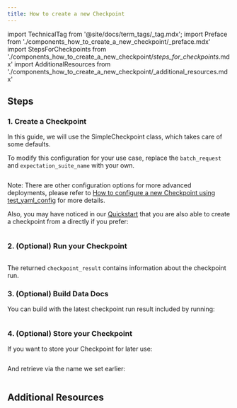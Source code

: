 ```yaml
---
title: How to create a new Checkpoint
---
```


import TechnicalTag from '@site/docs/term_tags/_tag.mdx';
import Preface from './components_how_to_create_a_new_checkpoint/_preface.mdx'
import StepsForCheckpoints from './components_how_to_create_a_new_checkpoint/_steps_for_checkpoints_.mdx'
import AdditionalResources from './components_how_to_create_a_new_checkpoint/_additional_resources.mdx'

<Preface />

<StepsForCheckpoints />

## Steps

### 1. Create a Checkpoint

In this guide, we will use the SimpleCheckpoint class, which takes care of some defaults.

To modify this configuration for your use case, replace the `batch_request` and `expectation_suite_name` with your own.

```python name="tests/integration/docusaurus/validation/checkpoints/how_to_create_a_new_checkpoint.py create checkpoint batch_request"
```

Note: There are other configuration options for more advanced deployments, please refer to [How to configure a new Checkpoint using test_yaml_config](../../../../guides/validation/checkpoints/how_to_configure_a_new_checkpoint_using_test_yaml_config.md) for more details.

Also, you may have noticed in our [Quickstart](../../../tutorials/quickstart/quickstart.md) that you are also able to create a checkpoint from a <TechnicalTag tag="validator" text="Validator" /> directly if you prefer:

```python name="tests/integration/docusaurus/validation/checkpoints/how_to_create_a_new_checkpoint.py create checkpoint validator"
```

### 2. (Optional) Run your Checkpoint

```python name="tests/integration/docusaurus/validation/checkpoints/how_to_create_a_new_checkpoint.py run checkpoint batch_request"
```

The returned `checkpoint_result` contains information about the checkpoint run.

### 3. (Optional) Build Data Docs

You can build <TechnicalTag tag="data_docs" text="Data Docs" /> with the latest checkpoint run result included by running:

```python name="tests/integration/docusaurus/validation/checkpoints/how_to_create_a_new_checkpoint.py build data docs"
```

### 4. (Optional) Store your Checkpoint

If you want to store your Checkpoint for later use:

```python name="tests/integration/docusaurus/validation/checkpoints/how_to_create_a_new_checkpoint.py add checkpoint"
```

And retrieve via the name we set earlier:

```python name="tests/integration/docusaurus/validation/checkpoints/how_to_create_a_new_checkpoint.py get checkpoint"
```

## Additional Resources
<AdditionalResources />
